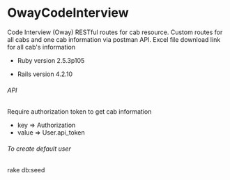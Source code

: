 # OwayCodeInterview
  Code Interview (Oway)
    RESTful routes for cab resource.
    Custom routes for all cabs and one cab information via postman API.
    Excel file download link for all cab's information

- Ruby version
  2.5.3p105

- Rails version
  4.2.10
###### API
Require authorization token to get cab information
  - key => Authorization
  - value => User.api_token

###### To create default user
  rake db:seed